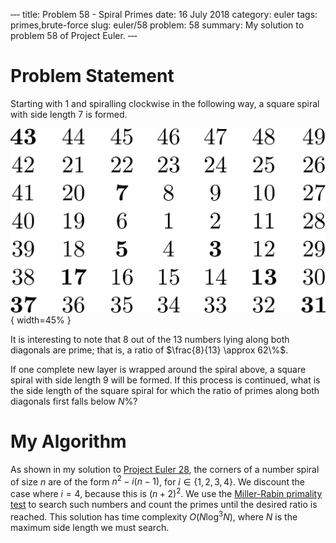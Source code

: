‐‐‐
title: Problem 58 - Spiral Primes
date: 16 July 2018
category: euler
tags: primes,brute-force
slug: euler/58
problem: 58
summary: My solution to problem 58 of Project Euler.
‐‐‐

# Problem Statement

Starting with 1 and spiralling clockwise in the following way, a square spiral with side length 7 is formed.

![A 7-by-7 number spiral.](../../figures/euler-58-spiral.png){ width=45% }

It is interesting to note that 8 out of the 13 numbers lying along both diagonals are prime; that is, a ratio of $\frac{8}{13} \approx 62\%$.

If one complete new layer is wrapped around the spiral above, a square spiral with side length 9 will be formed.
If this process is continued, what is the side length of the square spiral for which the ratio of primes along both diagonals first falls below $N\%$?

# My Algorithm

As shown in my solution to [Project Euler 28](../28/), the corners of a number spiral of size $n$ are of the form $n^2 - i(n-1)$, for $i \in \{1,2,3,4\}$.
We discount the case where $i = 4$, because this is $(n+2)^2$.
We use the [Miller-Rabin primality test](https://en.wikipedia.org/wiki/Miller%E2%80%93Rabin_primality_test) to search such numbers and count the primes until the desired ratio is reached.
This solution has time complexity $O(N\log^3N)$, where $N$ is the maximum side length we must search.